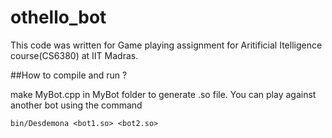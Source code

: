# othello_bot

This code was written for Game playing assignment for Aritificial Itelligence course(CS6380) at IIT Madras.

##How to compile and run ?

make MyBot.cpp in MyBot folder to generate .so file. You can play against another bot using the command 

`bin/Desdemona <bot1.so> <bot2.so>`
